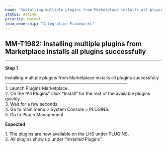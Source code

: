 ```yaml
---
name: "Installing multiple plugins from Marketplace installs all plugins successfully"
status: Active
priority: Normal
team_ownership: "Integration Frameworks"
---
```


## MM-T1982: Installing multiple plugins from Marketplace installs all plugins successfully

---

**Step 1**

Installing multiple plugins from Marketplace installs all plugins successfully\
————————————————————————————\
1\. Launch Plugins Marketplace.\
2\. On the “All Plugins” click “Install” for the rest of the available plugins quickly.\
3\. Wait for a few seconds.\
4\. Go to main menu > System Console > PLUGINS.\
5\. Go to Plugin Management.

**Expected**

1\. The plugins are now available on the LHS under PLUGINS.\
2\. All plugins show up under “Installed Plugins”.
